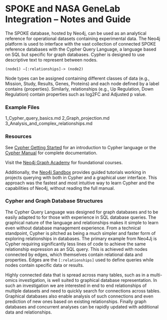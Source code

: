 # SPOKE and NASA GeneLab Integration – Notes and Guide  

The SPOKE database, hosted by Neo4j, can be used as an analytical reference for operational datasets containing experimental data. The Neo4j platform is used to interface with the vast collection of connected SPOKE reference databases with the Cypher Query Language, a language based on SQL but specific for graph databases. Cypher is designed to use descriptive text to represent between nodes.
```
(node1) –[:relationships]-> (node2)
```
  Node types can be assigned containing different classes of data (e.g., Mission, Study, Results, Genes, Proteins) and each node defined by a label contains {properties}. Similarly, relationships (e.g., Up Regulation, Down Regulation) contain properties such as log2FC and Adjusted p value. 

  ### Example Files
  1_Cypher_query_basics.md
  2_Graph_projection.md
  3_Analysis_and_complex_relationships.md

  ### **Resources**
  See [Cypher Getting Started](https://neo4j.com/docs/getting-started/cypher-intro/) for an introduction to Cypher language or the [Cypher Manual](https://neo4j.com/docs/cypher-manual/current/introduction/) for complete documentation. 
  
  Visit the [Neo4j Graph Academy](https://graphacademy.neo4j.com/?_gl=1*lgv80f*_ga*MTQ4MjQ0Njg1NS4xNjkwMTUzNTQ3*_ga_DL38Q8KGQC*MTY5MTE3MDEzMy4yMi4xLjE2OTExNzIwMzUuNTguMC4w&_ga=2.106043587.1557279067.1691170135-1482446855.1690153547) for foundational courses.

  Additionally, the [Neo4j Sandbox](https://neo4j.com/sandbox/) provides guided tutorials working in projects querying with both in Cypher and a graphical user interface. This approach was the fastest and most intuitive way to learn Cypher and the capabilities of Neo4j, without reading the full manual. 

  ### Cypher and Graph Database Structures  

  The Cypher Query Language was designed for graph databases and to be easily adapted to for those with experience in SQL database queries. The graphical nature of the language and relationships makes it simple to learn even without database management experience. From a technical standpoint, Cypher is pitched as being a much simpler and faster form of exploring relationships in databases. The primary example from Neo4Jj is Cypher requiring significantly less lines of code to achieve the same relationship expression as an SQL query. This is achieved with nodes connected by edges, which themselves contain relational data and properties. Edges are the `[:relationships]` used to define queries while nodes contain specific data or results. 

  Highly connected data that is spread across many tables, such as in a multi-omics investigation, is well suited to graphical database representation. In such an investigation we are interested in end to end relationships of multiple datasets and need to quickly search for connections across tables. Graphical databases also enable analysis of such connections and even prediction of new ones based on existing relationships. Finally graph databases and concurrent analyses can be rapidly updated with additional data and relationships. 
  